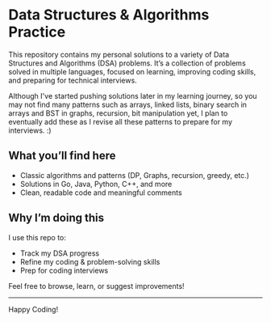 # Data Structures & Algorithms Practice

This repository contains my personal solutions to a variety of Data Structures and Algorithms (DSA) problems. It’s a collection of problems solved in multiple languages, focused on learning, improving coding skills, and preparing for technical interviews. 

Although I've started pushing solutions later in my learning journey, so you may not find many patterns such as arrays, linked lists, binary search in arrays and BST in graphs, recursion, bit manipulation yet, I plan to eventually add these as I revise all these patterns to prepare for my interviews. :)

## What you’ll find here
- Classic algorithms and patterns (DP, Graphs, recursion, greedy, etc.)
- Solutions in Go, Java, Python, C++, and more
- Clean, readable code and meaningful comments

## Why I’m doing this
I use this repo to:
- Track my DSA progress
- Refine my coding & problem-solving skills
- Prep for coding interviews

Feel free to browse, learn, or suggest improvements!

---

Happy Coding!

